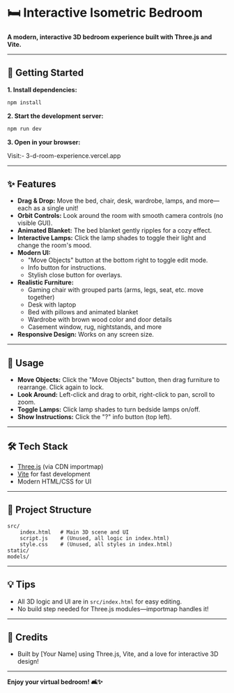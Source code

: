
# 🛏️ **Interactive Isometric Bedroom**

**A modern, interactive 3D bedroom experience built with Three.js and Vite.**

---

## 🚀 **Getting Started**

**1. Install dependencies:**

```bash
npm install
```

**2. Start the development server:**

```bash
npm run dev
```

**3. Open in your browser:**

Visit:- 3-d-room-experience.vercel.app 

---

## ✨ **Features**

- **Drag & Drop:** Move the bed, chair, desk, wardrobe, lamps, and more—each as a single unit!
- **Orbit Controls:** Look around the room with smooth camera controls (no visible GUI).
- **Animated Blanket:** The bed blanket gently ripples for a cozy effect.
- **Interactive Lamps:** Click the lamp shades to toggle their light and change the room's mood.
- **Modern UI:**
	- "Move Objects" button at the bottom right to toggle edit mode.
	- Info button for instructions.
	- Stylish close button for overlays.
- **Realistic Furniture:**
	- Gaming chair with grouped parts (arms, legs, seat, etc. move together)
	- Desk with laptop
	- Bed with pillows and animated blanket
	- Wardrobe with brown wood color and door details
	- Casement window, rug, nightstands, and more
- **Responsive Design:** Works on any screen size.

---

## 📝 **Usage**

- **Move Objects:** Click the "Move Objects" button, then drag furniture to rearrange. Click again to lock.
- **Look Around:** Left-click and drag to orbit, right-click to pan, scroll to zoom.
- **Toggle Lamps:** Click lamp shades to turn bedside lamps on/off.
- **Show Instructions:** Click the "?" info button (top left).

---

## 🛠️ **Tech Stack**

- [Three.js](https://threejs.org/) (via CDN importmap)
- [Vite](https://vitejs.dev/) for fast development
- Modern HTML/CSS for UI

---

## 📁 **Project Structure**

```
src/
	index.html   # Main 3D scene and UI
	script.js    # (Unused, all logic in index.html)
	style.css    # (Unused, all styles in index.html)
static/
models/
```

---

## 💡 **Tips**

- All 3D logic and UI are in `src/index.html` for easy editing.
- No build step needed for Three.js modules—importmap handles it!

---

## 📣 **Credits**

- Built by [Your Name] using Three.js, Vite, and a love for interactive 3D design!

---

**Enjoy your virtual bedroom! 🛋️✨**
